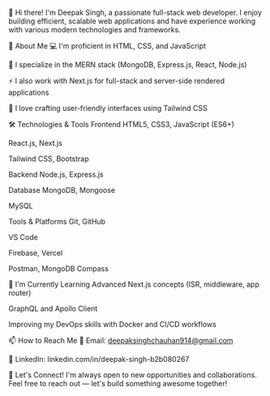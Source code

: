 👋 Hi there!
I'm Deepak Singh, a passionate full-stack web developer. I enjoy building efficient, scalable web applications and have experience working with various modern technologies and frameworks.

🚀 About Me
💻 I'm proficient in HTML, CSS, and JavaScript

🌟 I specialize in the MERN stack (MongoDB, Express.js, React, Node.js)

⚡ I also work with Next.js for full-stack and server-side rendered applications

🎨 I love crafting user-friendly interfaces using Tailwind CSS

🛠️ Technologies & Tools
Frontend
HTML5, CSS3, JavaScript (ES6+)

React.js, Next.js

Tailwind CSS, Bootstrap

Backend
Node.js, Express.js

Database
MongoDB, Mongoose

MySQL

Tools & Platforms
Git, GitHub

VS Code

Firebase, Vercel

Postman, MongoDB Compass

🌱 I'm Currently Learning
Advanced Next.js concepts (ISR, middleware, app router)

GraphQL and Apollo Client

Improving my DevOps skills with Docker and CI/CD workflows

📫 How to Reach Me
📧 Email: deepaksinghchauhan914@gmail.com

💼 LinkedIn: linkedin.com/in/deepak-singh-b2b080267

🤝 Let's Connect!
I'm always open to new opportunities and collaborations. Feel free to reach out — let's build something awesome together!


